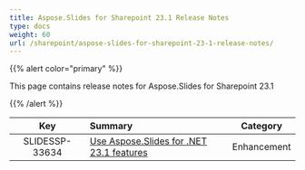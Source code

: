 ```yaml
---
title: Aspose.Slides for Sharepoint 23.1 Release Notes
type: docs
weight: 60
url: /sharepoint/aspose-slides-for-sharepoint-23-1-release-notes/
---
```


{{% alert color="primary" %}} 

This page contains release notes for Aspose.Slides for Sharepoint 23.1

{{% /alert %}} 

|**Key** |**Summary** |**Category** |
| :-: | :- | :-: |
|SLIDESSP-33634|[Use Aspose.Slides for .NET 23.1 features](/slides/net/aspose-slides-for-net-23-1-release-notes/)|Enhancement|


